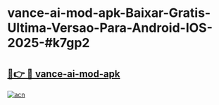 # vance-ai-mod-apk-Baixar-Gratis-Ultima-Versao-Para-Android-IOS-2025-#k7gp2

# <h2><a href="https://ainizakaria.my?title=vance-ai-mod-apk&ref=24M">🔗👉 🔴 vance-ai-mod-apk</a></h2>

[![acn](https://github.com/user-attachments/assets/0f9c940e-d8b0-45ae-aac7-cd30a18b3e1c)](https://ainizakaria.my?title=vance-ai-mod-apk&ref=24M)

